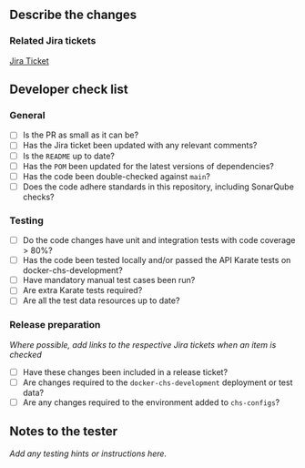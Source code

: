 ## Describe the changes

### Related Jira tickets
[Jira Ticket](URL)

## Developer check list
### General
- [ ] Is the PR as small as it can be?
- [ ] Has the Jira ticket been updated with any relevant comments?
- [ ] Is the `README` up to date?
- [ ] Has the `POM` been updated for the latest versions of dependencies?
- [ ] Has the code been double-checked against `main`?
- [ ] Does the code adhere standards in this repository, including SonarQube checks?

### Testing
- [ ] Do the code changes have unit and integration tests with code coverage > 80%?
- [ ] Has the code been tested locally and/or passed the API Karate tests on docker-chs-development?
- [ ] Have mandatory manual test cases been run?
- [ ] Are extra Karate tests required?
- [ ] Are all the test data resources up to date?

### Release preparation
_Where possible, add links to the respective Jira tickets when an item is checked_
- [ ] Have these changes been included in a release ticket?
- [ ] Are changes required to the `docker-chs-development` deployment or test data?
- [ ] Are any changes required to the environment added to `chs-configs`?

## Notes to the tester
_Add any testing hints or instructions here._
